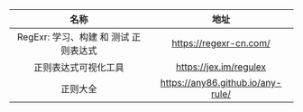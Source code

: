 |                 名称                  |               地址                |
| :-----------------------------------: | :-------------------------------: |
| RegExr: 学习、构建 和 测试 正则表达式 |      https://regexr-cn.com/       |
|         正则表达式可视化工具          |      https://jex.im/regulex       |
|               正则大全                | https://any86.github.io/any-rule/ |